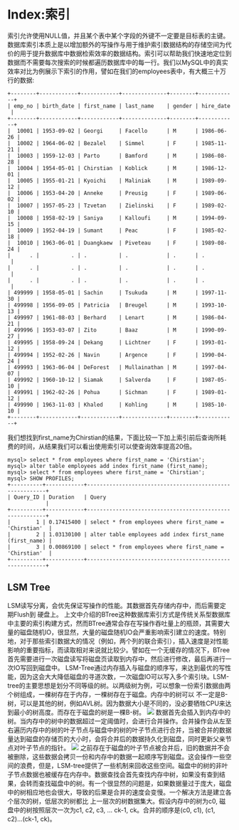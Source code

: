 


# Index:索引
索引允许使用NULL值，并且某个表中某个字段的外键不一定要是目标表的主键。
数据库索引本质上是以增加额外的写操作与用于维护索引数据结构的存储空间为代价的用于提升数据库中数据检索效率的数据结构。索引可以帮助我们快速地定位到数据而不需要每次搜索的时候都遍历数据库中的每一行。我们以MySQL中的真实效率对比为例展示下索引的作用，譬如在我们的employees表中，有大概三十万行的数据:
```
+--------+------------+------------+--------------+--------+------------+
| emp_no | birth_date | first_name | last_name    | gender | hire_date  |
+--------+------------+------------+--------------+--------+------------+
|  10001 | 1953-09-02 | Georgi     | Facello      | M      | 1986-06-26 |
|  10002 | 1964-06-02 | Bezalel    | Simmel       | F      | 1985-11-21 |
|  10003 | 1959-12-03 | Parto      | Bamford      | M      | 1986-08-28 |
|  10004 | 1954-05-01 | Chirstian  | Koblick      | M      | 1986-12-01 |
|  10005 | 1955-01-21 | Kyoichi    | Maliniak     | M      | 1989-09-12 |
|  10006 | 1953-04-20 | Anneke     | Preusig      | F      | 1989-06-02 |
|  10007 | 1957-05-23 | Tzvetan    | Zielinski    | F      | 1989-02-10 |
|  10008 | 1958-02-19 | Saniya     | Kalloufi     | M      | 1994-09-15 |
|  10009 | 1952-04-19 | Sumant     | Peac         | F      | 1985-02-18 |
|  10010 | 1963-06-01 | Duangkaew  | Piveteau     | F      | 1989-08-24 |
|      . |          . | .          | .            | .      | .          |
|      . |          . | .          | .            | .      | .          |
|      . |          . | .          | .            | .      | .          |
| 499999 | 1958-05-01 | Sachin     | Tsukuda      | M      | 1997-11-30 |
| 499998 | 1956-09-05 | Patricia   | Breugel      | M      | 1993-10-13 |
| 499997 | 1961-08-03 | Berhard    | Lenart       | M      | 1986-04-21 |
| 499996 | 1953-03-07 | Zito       | Baaz         | M      | 1990-09-27 |
| 499995 | 1958-09-24 | Dekang     | Lichtner     | F      | 1993-01-12 |
| 499994 | 1952-02-26 | Navin      | Argence      | F      | 1990-04-24 |
| 499993 | 1963-06-04 | DeForest   | Mullainathan | M      | 1997-04-07 |
| 499992 | 1960-10-12 | Siamak     | Salverda     | F      | 1987-05-10 |
| 499991 | 1962-02-26 | Pohua      | Sichman      | F      | 1989-01-12 |
| 499990 | 1963-11-03 | Khaled     | Kohling      | M      | 1985-10-10 |
+--------+------------+------------+--------------+--------+------------+
```
我们想找到first_name为Chirstian的结果，下面比较一下加上索引前后查询所耗费的时间，从结果我们可以看出使用索引可以使查询效率提高20倍。
```
mysql> select * from employees where first_name = 'Chirstian';
mysql> alter table employees add index first_name (first_name);
mysql> select * from employees where first_name = 'Chirstian';
mysql> SHOW PROFILES;
+----------+------------+---------------------------------------------------------+
| Query_ID | Duration   | Query                                                   |
+----------+------------+---------------------------------------------------------+
|        1 | 0.17415400 | select * from employees where first_name = 'Chirstian'  |
|        2 | 1.03130100 | alter table employees add index first_name (first_name) |
|        3 | 0.00869100 | select * from employees where first_name = 'Chirstian'  |
+----------+------------+---------------------------------------------------------+
```


## LSM Tree





LSM读写分离，会优先保证写操作的性能。其数据首先存储内存中，而后需要定期Flush到
硬盘上。
上文中介绍的BTree这种数据库索引方式是传统关系型数据库中主要的索引构建方式，然而BTree通常会存在写操作吞吐量上的瓶颈，其需要大量的磁盘随机IO，很显然，大量的磁盘随机IO会严重影响索引建立的速度。特别地，对于那些索引数据大的情况（例如，两个列的联合索引），插入速度是对性能影响的重要指标，而读取相对来说就比较少。譬如在一个无缓存的情况下，BTree首先需要进行一次磁盘读写将磁盘页读取到内存中，然后进行修改，最后再进行一次IO写回到磁盘中。
LSM-Tree通过内存插入与磁盘的顺序写，来达到最优的写性能，因为这会大大降低磁盘的寻道次数，一次磁盘IO可以写入多个索引块。LSM-tree的主要思想是划分不同等级的树。以两级树为例，可以想象一份索引数据由两个树组成，一棵树存在于内存，一棵树存在于磁盘。内存中的树可以 不一定是B-树，可以是其他的树，例如AVL树。因为数据大小是不同的，没必要牺牲CPU来达到最小的树高度。而存在于磁盘的树是一棵B-树。
![](http://dl.iteye.com/upload/picture/pic/118173/9092b78b-5c7a-37df-b9f2-fb8038bb79b9.jpg)
数据首先会插入到内存中的树。当内存中的树中的数据超过一定阈值时，会进行合并操作。合并操作会从左至右遍历内存中的树的叶子节点与磁盘中的树的叶子节点进行合并，当被合并的数据量达到磁盘的存储页的大小时，会将合并后的数据持久化到磁盘，同时更新父亲节点对叶子节点的指针。
![](http://dl.iteye.com/upload/picture/pic/118175/7ece3749-415a-3083-893e-6859c9b9fc78.jpg)
之前存在于磁盘的叶子节点被合并后，旧的数据并不会被删除，这些数据会拷贝一份和内存中的数据一起顺序写到磁盘。这会操作一些空间的浪费，但是，LSM-tree提供了一些机制来回收这些空间。磁盘中的树的非叶子节点数据也被缓存在内存中。数据查找会首先查找内存中树，如果没有查到结果，会转而查找磁盘中的树。有一个很显然的问题是，如果数据量过于庞大，磁盘中的树相应地也会很大，导致的后果是合并的速度会变慢。一个解决方法是建立各个层次的树，低层次的树都比 上一层次的树数据集大。假设内存中的树为c0, 磁盘中的树按照层次一次为c1, c2, c3, ... ck-1, ck。合并的顺序是(c0, c1), (c1, c2)...(ck-1, ck)。